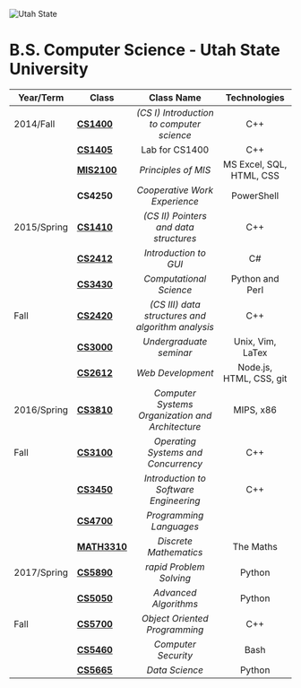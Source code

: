 ![Utah State](https://www.usu.edu/prm/identity/img/vertical_logo_on_white.jpg)

# B.S. Computer Science - Utah State University

|Year/Term|Class|Class Name|Technologies|
|---|---|:---:|:---:|
|2014/Fall|[**CS1400**](https://github.com/AdamTew/USU/tree/master/2014/CS1400)|*(CS I) Introduction to computer science*|C++|
||[**CS1405**](https://github.com/AdamTew/USU/tree/master/2014/CS1400)		|  Lab for CS1400|C++|
||[**MIS2100**](https://github.com/AdamTew/USU/tree/master/2014/MIS2100)	| *Principles of MIS* |MS Excel, SQL, HTML, CSS|
||**CS4250**		|  *Cooperative Work Experience*|PowerShell
|2015/Spring|[**CS1410**](https://github.com/AdamTew/USU/tree/master/2015/CS1410)  |*(CS II) Pointers and data structures*|C++  
||[**CS2412**](https://github.com/AdamTew/USU/tree/master/2015/CS2412)  	| *Introduction to GUI*|C#
||[**CS3430**](https://github.com/AdamTew/USU/tree/master/2015/CS3430) 	| *Computational Science*|Python and Perl
|Fall|[**CS2420**](https://github.com/AdamTew/USU/tree/master/2015/CS2420)| *(CS III) data structures and algorithm analysis* | C++ 
||[**CS3000**](https://github.com/AdamTew/USU/tree/master/2015/CS3000)  	| *Undergraduate seminar* | Unix, Vim, LaTex
||[**CS2612**](https://github.com/AdamTew/USU/tree/master/2015/CS2612)  	| *Web Development* | Node.js, HTML, CSS, git
|2016/Spring|[**CS3810**](https://github.com/adamtew/USU/tree/master/2016/cs3810)|*Computer Systems Organization and Architecture*| MIPS, x86
|Fall|[**CS3100**](https://github.com/adamtew/USU/tree/master/2016/cs3100)|*Operating Systems and Concurrency*| C++
||[**CS3450**](https://github.com/adamtew/USU/tree/master/2016/cs3450)|*Introduction to Software Engineering*| C++
||[**CS4700**](https://github.com/adamtew/USU/tree/master/2016/cs4700)|*Programming Languages*| 
||[**MATH3310**](https://github.com/adamtew/USU/tree/master/2016/math3310)|*Discrete Mathematics*| The Maths
|2017/Spring|[**CS5890**](https://github.com/adamtew/USU/tree/master/2017/cs5890)|*rapid Problem Solving*|Python 
||[**CS5050**](https://github.com/adamtew/USU/tree/master/2017/cs5050)|*Advanced Algorithms*|Python 
|Fall|[**CS5700**](https://github.com/adamtew/USU/tree/master/2016/cs5700)|*Object Oriented Programming*| C++
||[**CS5460**](https://github.com/adamtew/USU/tree/master/2017/cs5460)|*Computer Security*|Bash 
||[**CS5665**](https://github.com/adamtew/USU/tree/master/2017/cs5665)|*Data Science*|Python 
